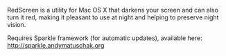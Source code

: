 RedScreen is a utility for Mac OS X that darkens your screen and can also turn it red, making it pleasant to use at night and helping to preserve night vision.

Requires Sparkle framework (for automatic updates), available here: http://sparkle.andymatuschak.org
